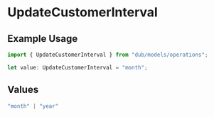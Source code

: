 # UpdateCustomerInterval

## Example Usage

```typescript
import { UpdateCustomerInterval } from "dub/models/operations";

let value: UpdateCustomerInterval = "month";
```

## Values

```typescript
"month" | "year"
```